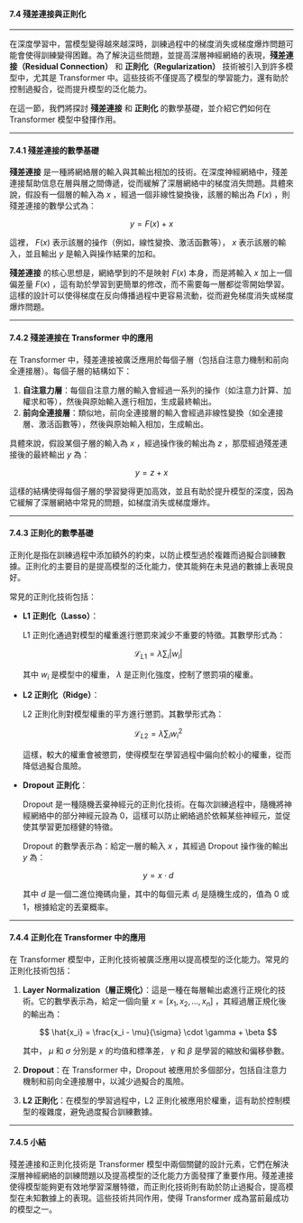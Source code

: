 #### **7.4 殘差連接與正則化**

---

在深度學習中，當模型變得越來越深時，訓練過程中的梯度消失或梯度爆炸問題可能會使得訓練變得困難。為了解決這些問題，並提高深層神經網絡的表現，**殘差連接（Residual Connection）** 和 **正則化（Regularization）** 技術被引入到許多模型中，尤其是 Transformer 中。這些技術不僅提高了模型的學習能力，還有助於控制過擬合，從而提升模型的泛化能力。

在這一節，我們將探討 **殘差連接** 和 **正則化** 的數學基礎，並介紹它們如何在 Transformer 模型中發揮作用。

---

#### **7.4.1 殘差連接的數學基礎**

**殘差連接** 是一種將網絡層的輸入與其輸出相加的技術。在深度神經網絡中，殘差連接幫助信息在層與層之間傳遞，從而緩解了深層網絡中的梯度消失問題。具體來說，假設有一個層的輸入為  $x$ ，經過一個非線性變換後，該層的輸出為  $F(x)$ ，則殘差連接的數學公式為：


$$
y = F(x) + x
$$


這裡， $F(x)$  表示該層的操作（例如，線性變換、激活函數等）， $x$  表示該層的輸入，並且輸出  $y$  是輸入與操作結果的加和。

**殘差連接** 的核心思想是，網絡學到的不是映射  $F(x)$  本身，而是將輸入  $x$  加上一個偏差量  $F(x)$ ，這有助於學習到更簡單的修改，而不需要每一層都從零開始學習。這樣的設計可以使得梯度在反向傳播過程中更容易流動，從而避免梯度消失或梯度爆炸問題。

---

#### **7.4.2 殘差連接在 Transformer 中的應用**

在 Transformer 中，殘差連接被廣泛應用於每個子層（包括自注意力機制和前向全連接層）。每個子層的結構如下：

1. **自注意力層**：每個自注意力層的輸入會經過一系列的操作（如注意力計算、加權求和等），然後與原始輸入進行相加，生成最終輸出。
2. **前向全連接層**：類似地，前向全連接層的輸入會經過非線性變換（如全連接層、激活函數等），然後與原始輸入相加，生成輸出。

具體來說，假設某個子層的輸入為  $x$ ，經過操作後的輸出為  $z$ ，那麼經過殘差連接後的最終輸出  $y$  為：


$$
y = z + x
$$


這樣的結構使得每個子層的學習變得更加高效，並且有助於提升模型的深度，因為它緩解了深層網絡中常見的問題，如梯度消失或梯度爆炸。

---

#### **7.4.3 正則化的數學基礎**

正則化是指在訓練過程中添加額外的約束，以防止模型過於複雜而過擬合訓練數據。正則化的主要目的是提高模型的泛化能力，使其能夠在未見過的數據上表現良好。

常見的正則化技術包括：

- **L1 正則化（Lasso）**：
  
  L1 正則化通過對模型的權重進行懲罰來減少不重要的特徵。其數學形式為：


  $$
  \mathcal{L}_{L1} = \lambda \sum_i |w_i|
  $$


  其中  $w_i$  是模型中的權重， $\lambda$  是正則化強度，控制了懲罰項的權重。

- **L2 正則化（Ridge）**：
  
  L2 正則化則對模型權重的平方進行懲罰。其數學形式為：


  $$
  \mathcal{L}_{L2} = \lambda \sum_i w_i^2
  $$


  這樣，較大的權重會被懲罰，使得模型在學習過程中偏向於較小的權重，從而降低過擬合風險。

- **Dropout 正則化**：

  Dropout 是一種隨機丟棄神經元的正則化技術。在每次訓練過程中，隨機將神經網絡中的部分神經元設為 0，這樣可以防止網絡過於依賴某些神經元，並促使其學習更加穩健的特徵。

  Dropout 的數學表示為：給定一層的輸入  $x$ ，其經過 Dropout 操作後的輸出  $y$  為：


  $$
  y = x \cdot d
  $$


  其中  $d$  是一個二進位掩碼向量，其中的每個元素  $d_i$  是隨機生成的，值為 0 或 1，根據給定的丟棄概率。

---

#### **7.4.4 正則化在 Transformer 中的應用**

在 Transformer 模型中，正則化技術被廣泛應用以提高模型的泛化能力。常見的正則化技術包括：

1. **Layer Normalization（層正規化）**：這是一種在每層輸出處進行正規化的技術。它的數學表示為，給定一個向量  $x = [x_1, x_2, \dots, x_n]$ ，其經過層正規化後的輸出為：


   $$
   \hat{x_i} = \frac{x_i - \mu}{\sigma} \cdot \gamma + \beta
   $$


   其中， $\mu$  和  $\sigma$  分別是  $x$  的均值和標準差， $\gamma$  和  $\beta$  是學習的縮放和偏移參數。

2. **Dropout**：在 Transformer 中，Dropout 被應用於多個部分，包括自注意力機制和前向全連接層中，以減少過擬合的風險。

3. **L2 正則化**：在模型的學習過程中，L2 正則化被應用於權重，這有助於控制模型的複雜度，避免過度擬合訓練數據。

---

#### **7.4.5 小結**

殘差連接和正則化技術是 Transformer 模型中兩個關鍵的設計元素，它們在解決深層神經網絡的訓練問題以及提高模型的泛化能力方面發揮了重要作用。殘差連接使得模型能夠更有效地學習深層特徵，而正則化技術則有助於防止過擬合，提高模型在未知數據上的表現。這些技術共同作用，使得 Transformer 成為當前最成功的模型之一。